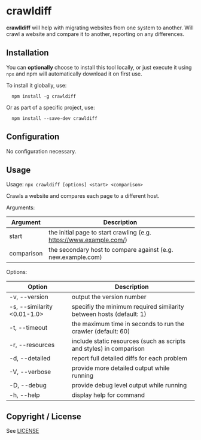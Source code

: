 # crawldiff

**crawlldiff** will help with migrating websites from one system to another. Will crawl a website and compare it to another, reporting on any differences.

## Installation

You can **optionally** choose to install this tool locally, or just execute it using `npx` and npm will automatically download it on first use.

To install it globally, use:

```
  npm install -g crawldiff
```

Or as part of a specific project, use:

```
  npm install --save-dev crawldiff
```

## Configuration

No configuration necessary.

## Usage

Usage: `npx crawldiff [options] <start> <comparison>`

Crawls a website and compares each page to a different host.

Arguments:

| Argument   | Description                                                        |
| ---------- | ------------------------------------------------------------------ |
| start      | the initial page to start crawling (e.g. https://www.example.com/) |
| comparison | the secondary host to compare against (e.g. new.example.com)       |

Options:

| Option                       | Description                                                         |
| ---------------------------- | ------------------------------------------------------------------- |
|  -v, --version               | output the version number                                           |
|  -s, --similarity <0.01-1.0> | specifiy the minimum required similarity between hosts (default: 1) |
|  -t, --timeout <integer>     | the maximum time in seconds to run the crawler (default: 60)        |
|  -r, --resources             | include static resources (such as scripts and styles) in comparison |
|  -d, --detailed              | report full detailed diffs for each problem                         |
|  -V, --verbose               | provide more detailed output while running                          |
|  -D, --debug                 | provide debug level output while running                            |
|  -h, --help                  | display help for command                                            |


## Copyright / License

See [LICENSE](LICENSE)
